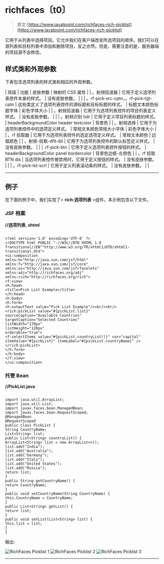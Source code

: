 # richfaces〔t0〕

> 原文:[https://www.javatpoint.com/richfaces-rich-picklist](https://www.javatpoint.com/richfaces-rich-picklist)

它用于从列表中选择项目。它允许我们在客户端改变所选项目的顺序。我们可以在源列表和目标列表中添加和删除项目，反之亦然。但是，需要注意的是，服务器端的项目源不会修改。

## 样式类和外观参数

下表包含选项列表的样式类和相应的外观参数。

| 班级 | 功能 | 皮肤参数 | 映射的 CSS 属性 |
| 。射频拾波器 | 它用于定义选项列表控件本身的样式。 | 没有皮肤参数。 |  |
| 。rf-pick-src-cptn，。rf-pick-tgt-cptn | 这些类定义了选项列表控件的源标题和目标标题的样式。 | 标题文本颜色标题字体 | 彩色字体大小 |
| 。射频拾波器 | 它用于为选项列表控件的项目列表定义样式。 | 没有皮肤参数。 |  |
| 。射频识别 hdr | 它用于定义项目列表标题的样式。 | headerBackgroundColor header textcolor | 背景色 |
| 。射频选择 | 它用于为选项列表控件中的选项定义样式。 | 常规文本颜色常规大小字体 | 彩色字体大小 |
| 。rf 拾取器 | 它用于为选项列表控件的选定选项定义样式。 | 常规文本颜色 | 边框颜色 |
| 。射频-拾取-dflt-lbl | 它用于为选项列表控件的默认标签定义样式。 | 没有皮肤参数。 |  |
| .rf-pick-btn | 它用于定义选项列表控件按钮的样式。 | headerBackgroundColor panel bordercolor | 背景色边框-左侧色 |
| 。rf 拾取 BTN dis | 当选项列表控件被禁用时，它用于定义按钮的样式。 | 没有皮肤参数。 |  |
| 。rf-pick-lst-scrl | 它用于定义列表滚动条的样式。 | 没有皮肤参数。 |  |

* * *

## 例子

在下面的例子中，我们实现了< **rich:选项列表** >组件。本示例包含以下文件。

### JSF 档案

**//选项列表. xhtml**

```

<?xml version='1.0' encoding='UTF-8' ?>
<!DOCTYPE html PUBLIC "-//W3C//DTD XHTML 1.0 Transitional//EN""http://www.w3.org/TR/xhtml1/DTD/xhtml1-transitional.dtd">
<ui:composition 
xmlns:h="http://java.sun.com/jsf/html"
xmlns:f="http://java.sun.com/jsf/core"
xmlns:ui="http://java.sun.com/jsf/facelets"
xmlns:a4j="http://richfaces.org/a4j"
xmlns:rich="http://richfaces.org/rich">
<f:view>
<h:head>
<title>Pick List Example</title>
</h:head>
<h:body>
<h:form>
<h:outputText value="Pick List Example"/><br/><br/>
<rich:pickList value="#{pickList.list}"
sourceCaption="Available Countries"
targetCaption="Selected Countries"
listWidth="170px"
listHeight="120px"
orderable="true">
<f:selectItems value="#{pickList.countryList()}" var="capital" itemValue="#{pickList}" itemLabel="#{pickList.countryName}" />
</rich:pickList>
</h:form>
</h:body>
</f:view>
</ui:composition>

```

### 托管 Bean

**//PickList.java**

```

import java.util.ArrayList;
import java.util.List;
import javax.faces.bean.ManagedBean;
import javax.faces.bean.RequestScoped;
@ManagedBean
@RequestScoped
public class PickList {
String CountryName;
List<String> list;
public List<String> countryList() {
ArrayList<String> list = new ArrayList<>();
list.add("India");
list.add("Australia");
list.add("Germany");
list.add("Italy");
list.add("United States");
list.add("Russia");
return list;
}
public String getCountryName() {
return CountryName;
}
public void setCountryName(String CountryName) {
this.CountryName = CountryName;
}
public List<String> getList() {
return list;
}
public void setList(List<String> list) {
this.list = list;
}
}

```

输出:

![RichFaces Picklist 1](../Images/f3bef81fa2156c14e0071234cbf7f5ea.png) ![RichFaces Picklist 2](../Images/9e67a122bf29c2df11ca56f2d8015f12.png) ![RichFaces Picklist 3](../Images/04b2a7595573765be34389d7fb0651f2.png)

* * *